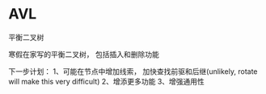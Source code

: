 # AVL
平衡二叉树

寒假在家写的平衡二叉树， 包括插入和删除功能

下一步计划： 1、可能在节点中增加线索， 加快查找前驱和后继(unlikely, rotate will make this very difficult)
           2、增添更多功能
           3、增强通用性
